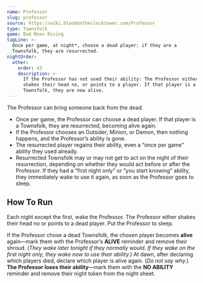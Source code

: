 ```yaml
---
name: Professor
slug: professor
source: https://wiki.bloodontheclocktower.com/Professor
type: Townsfolk
game: Bad Moon Rising
tagLine: >-
  Once per game, at night*, choose a dead player: if they are a
  Townsfolk, they are resurrected.
nightOrder:
  other:
    order: 43
    description: >-
      If the Professor has not used their ability: The Professor either
      shakes their head no, or points to a player. If that player is a
      Townsfolk, they are now alive.
---
```


The Professor can bring someone back from the dead.

- Once per game, the Professor can choose a dead player. If that player
  is a Townsfolk, they are resurrected, becoming alive again.
- If the Professor chooses an Outsider, Minion, or Demon, then nothing
  happens, and the Professor’s ability is gone.
- The resurrected player regains their ability, even a “once per game”
  ability they used already.
- Resurrected Townsfolk may or may not get to act on the night of their
  resurrection, depending on whether they would act before or after the
  Professor. If they had a “first night only” or “you start knowing”
  ability, they immediately wake to use it again, as soon as the
  Professor goes to sleep.

## How To Run

Each night except the first, wake the Professor. The Professor either
shakes their head no or points to a dead player. Put the Professor to
sleep.

If the Professor chose a dead Townsfolk, the chosen player becomes
**alive** again—mark them with the Professor’s **ALIVE** reminder and
remove their shroud. (_They wake later tonight if they normally would.
If they wake on the first night only, they wake now to use their
ability._) At dawn, after declaring which players died, declare which
player is alive again. (_Do not say why._) **The Professor loses their
ability**—mark them with the **NO ABILITY** reminder and remove their
night token from the night sheet.
